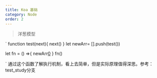 ```yaml
---
title: Koa 基础
category: Node
order: 2
---
```


> 洋葱模型

`
function test(next){
  next()
}
let newArr= [].push(test())

let fn = () =>{
  newArr[0](fn)
}
fn()

`
通过这个函数了解执行机制，看上去简单，但是实际原理值得深思。参考：test_study分支

